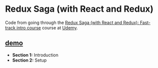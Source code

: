 # Redux Saga (with React and Redux)

Code from going through the [Redux Saga (with React and Redux): Fast-track intro course](https://www.udemy.com/redux-saga/) course at [Udemy](https://www.udemy.com).

## [demo](demo)

- **Section 1:** Introduction
- **Section 2:** Setup
